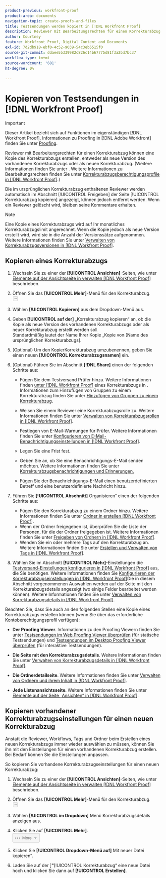 ```yaml
---
product-previous: workfront-proof
product-area: documents
navigation-topic: create-proofs-and-files
title: Testsendungen werden kopiert in [!DNL Workfront Proof]
description: Reviewer mit Bearbeitungsrechten für einen Korrekturabzug können eine Kopie des Korrekturabzugs erstellen, entweder als neue Version des vorhandenen Korrekturabzugs oder als neuen Korrekturabzug. (Weitere Informationen finden Sie unter . Informationen zu Bearbeitungsrechten finden Sie unter Profile für Korrekturabzugsberechtigungen in Workfront Proof.)
author: Courtney
feature: Workfront Proof, Digital Content and Documents
exl-id: 7d2db918-ebf0-4c52-9039-54c3eb5515f0
source-git-commit: ddaee5b339982c826c14b67775d81f3a2bd7bc37
workflow-type: tm+mt
source-wordcount: '681'
ht-degree: 0%

---
```


# Kopieren von Testsendungen in [!DNL Workfront Proof]

>[!IMPORTANT]
>
>Dieser Artikel bezieht sich auf Funktionen im eigenständigen [!DNL Workfront Proof]. Informationen zu Proofing in [!DNL Adobe Workfront] finden Sie unter [Proofing](../../../review-and-approve-work/proofing/proofing.md).

Reviewer mit Bearbeitungsrechten für einen Korrekturabzug können eine Kopie des Korrekturabzugs erstellen, entweder als neue Version des vorhandenen Korrekturabzugs oder als neuen Korrekturabzug. (Weitere Informationen finden Sie unter . Weitere Informationen zu Bearbeitungsrechten finden Sie unter [Korrekturabzugsberechtigungsprofile in [!DNL Workfront Proof]](../../../workfront-proof/wp-acct-admin/account-settings/proof-perm-profiles-in-wp.md).)

Die im ursprünglichen Korrekturabzug enthaltenen Reviewer werden automatisch im Abschnitt [!UICONTROL Freigeben] der Seite [!UICONTROL Korrekturabzug kopieren] angezeigt, können jedoch entfernt werden. Wenn ein Reviewer gelöscht wird, bleiben seine Kommentare erhalten.

>[!NOTE]
>
>Eine Kopie eines Korrekturabzugs wird auf Ihr monatliches Korrekturabzugslimit angerechnet. Wenn die Kopie jedoch als neue Version erstellt wird, wird sie in die Anzahl der Versionssätze aufgenommen. Weitere Informationen finden Sie unter [Verwalten von Korrekturabzugsversionen in [!DNL Workfront Proof]](../../../workfront-proof/wp-work-proofsfiles/manage-your-work/manage-proof-versions.md).

## Kopieren eines Korrekturabzugs

1. Wechseln Sie zu einer der **[!UICONTROL Ansichten]**-Seiten, wie unter [Elemente auf der Ansichtsseite in verwalten [!DNL Workfront Proof]](../../../workfront-proof/wp-work-proofsfiles/manage-your-work/manage-items-on-views-page.md) beschrieben.

1. Öffnen Sie das **[!UICONTROL Mehr]**-Menü für den Korrekturabzug.\
   ![Menü „Mehr“](assets/more-button-small.png)

1. Wählen **[!UICONTROL Kopieren]** aus dem Dropdown-Menü aus.
1. Geben **[!UICONTROL auf der]** „Korrekturabzug kopieren“ an, ob die Kopie als neue Version des vorhandenen Korrekturabzugs oder als neuer Korrekturabzug erstellt werden soll.\
   Standardmäßig lautet der Name Ihrer Kopie „Kopie von [Name des ursprünglichen Korrekturabzugs].

1. (Optional) Um den KopierKorrekturabzug umzubenennen, geben Sie einen neuen **[!UICONTROL Korrekturabzugsnamen]** ein.
1. (Optional) Führen Sie im Abschnitt **[!DNL Share]** einen der folgenden Schritte aus:

   * Fügen Sie dem Testversand Prüfer hinzu. Weitere Informationen finden [ unter  [!DNL Workfront Proof]](../../../workfront-proof/wp-work-proofsfiles/share-proofs-and-files/share-proof.md) eines Korrekturabzugs in . Informationen zum Hinzufügen von Gruppen zu einem Korrekturabzug finden Sie unter [Hinzufügen von Gruppen zu einem Korrekturabzug](../../../workfront-proof/wp-mnguserscontacts/groups/add-groups.md).

   * Weisen Sie einem Reviewer eine Korrekturabzugsrolle zu. Weitere Informationen finden Sie unter [Verwalten von Korrekturabzugsrollen in [!DNL Workfront Proof]](../../../workfront-proof/wp-work-proofsfiles/share-proofs-and-files/manage-proof-roles.md).
   * Festlegen von E-Mail-Warnungen für Prüfer. Weitere Informationen finden Sie unter [Konfigurieren von E-Mail-Benachrichtigungseinstellungen in [!DNL Workfront Proof]](../../../workfront-proof/wp-emailsntfctns/email-alerts/config-email-notification-settings-wp.md).
   * Legen Sie eine Frist fest.
   * Geben Sie an, ob Sie eine Benachrichtigungs-E-Mail senden möchten. Weitere Informationen finden Sie unter [Korrekturabzugsbenachrichtigungen und Erinnerungen.](https://support.workfront.com/hc/en-us/sections/115000920788-Proof-notifications-and-reminders)
   * Fügen Sie der Benachrichtigungs-E-Mail einen benutzerdefinierten Betreff und eine benutzerdefinierte Nachricht hinzu.

1. Führen Sie **[!UICONTROL Abschnitt]** Organisieren“ einen der folgenden Schritte aus:

   * Fügen Sie den Korrekturabzug zu einem Ordner hinzu. Weitere Informationen finden Sie unter [Ordner in erstellen [!DNL Workfront Proof]](../../../workfront-proof/wp-work-proofsfiles/organize-your-work/create-folders.md).
   * Wenn der Ordner freigegeben ist, überprüfen Sie die Liste der Personen, für die der Ordner freigegeben ist. Weitere Informationen finden Sie unter [Freigeben von Ordnern in [!DNL Workfront Proof]](../../../workfront-proof/wp-work-proofsfiles/organize-your-work/share-folders.md).
   * Wenden Sie ein oder mehrere Tags auf den Korrekturabzug an. Weitere Informationen finden Sie unter [Erstellen und Verwalten von Tags in [!DNL Workfront Proof]](../../../workfront-proof/wp-work-proofsfiles/organize-your-work/create-and-manage-tags.md).

1. Wählen Sie im Abschnitt **[!UICONTROL Mehr]**-Einstellungen die [Testversand-Einstellungen konfigurieren in [!DNL Workfront Proof]](../../../workfront-proof/wp-work-proofsfiles/manage-your-work/configure-proof-settings.md) aus, die Sie benötigen. Weitere Informationen finden Sie [Konfigurieren der Korrekturabzugseinstellungen in [!DNL Workfront Proof]](../../../workfront-proof/wp-work-proofsfiles/manage-your-work/configure-proof-settings.md)Die in diesem Abschnitt vorgenommenen Auswahlen werden auf der Seite mit den Korrekturabzugsdetails angezeigt (wo einige Felder bearbeitet werden können). Weitere Informationen finden Sie unter [Verwalten von Korrekturabzugsdetails in [!DNL Workfront Proof]](../../../workfront-proof/wp-work-proofsfiles/manage-your-work/manage-proof-details.md).

Beachten Sie, dass Sie auch an den folgenden Stellen eine Kopie eines Korrekturabzugs erstellen können (wenn Sie über das erforderliche Kontoberechtigungsprofil verfügen):

* **Der Proofing Viewer**. Informationen zu den Proofing Viewern finden Sie unter [Testsendungen im Web Proofing Viewer überprüfen](https://support.workfront.com/hc/en-us/sections/115000275214-Reviewing-Proofs-in-the-Web-Proofing-Viewer) (für statische Testsendungen) und [Testsendungen im Desktop Proofing Viewer überprüfen](https://support.workfront.com/hc/en-us/sections/360000686434-Reviewing-Proofs-in-the-Desktop-Proofing-Viewer) (für interaktive Testsendungen).

* **Die Seite mit den Korrekturabzugsdetails**. Weitere Informationen finden Sie unter [Verwalten von Korrekturabzugsdetails in [!DNL Workfront Proof]](../../../workfront-proof/wp-work-proofsfiles/manage-your-work/manage-proof-details.md).

* **Die Ordnerdetailseite**. Weitere Informationen finden Sie unter [Verwalten von Ordnern und ihrem Inhalt in [!DNL Workfront Proof]](../../../workfront-proof/wp-work-proofsfiles/organize-your-work/manage-folders-and-contents.md).

* **Jede Listenansichtsseite**. Weitere Informationen finden Sie unter [Elemente auf der Seite „Ansichten“ in  [!DNL Workfront Proof]](../../../workfront-proof/wp-work-proofsfiles/manage-your-work/manage-items-on-views-page.md).

## Kopieren vorhandener Korrekturabzugseinstellungen für einen neuen Korrekturabzug

Anstatt die Reviewer, Workflows, Tags und Ordner beim Erstellen eines neuen Korrekturabzugs immer wieder auswählen zu müssen, können Sie ihn mit den Einstellungen für einen vorhandenen Korrekturabzug erstellen. Bei Bedarf können Sie die Einstellungen anpassen.

So kopieren Sie vorhandene Korrekturabzugseinstellungen für einen neuen Korrekturabzug:

1. Wechseln Sie zu einer der **[!UICONTROL Ansichten]**-Seiten, wie unter [Elemente auf der Ansichtsseite in verwalten [!DNL Workfront Proof]](../../../workfront-proof/wp-work-proofsfiles/manage-your-work/manage-items-on-views-page.md) beschrieben.

1. Öffnen Sie das **[!UICONTROL Mehr]**-Menü für den Korrekturabzug.\
   ![Menü „Mehr“](assets/more-button-small.png)

1. Wählen **[!UICONTROL im Dropdown]** Menü Korrekturabzugsdetails anzeigen aus.
1. Klicken Sie auf **[!UICONTROL Mehr]**.\
   ![more_button_text_version.png](assets/more-button-text-version.png)

1. Klicken Sie **[!UICONTROL Dropdown-Menü auf]** Mit neuer Datei kopieren“.
1. Laden Sie auf der ]**&quot;**[!UICONTROL  Korrekturabzug“ eine neue Datei hoch und klicken Sie dann auf **[!UICONTROL Erstellen]**.
